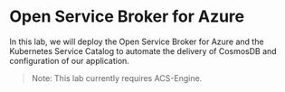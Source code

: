 # Open Service Broker for Azure

In this lab, we will deploy the Open Service Broker for Azure and the Kubernetes Service Catalog to automate the delivery of CosmosDB and configuration of our application.

> Note: This lab currently requires ACS-Engine.
